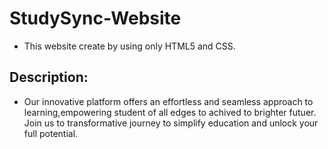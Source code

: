 # StudySync-Website
* This website create by using only HTML5 and CSS.<br>
## Description:
* Our innovative platform offers an effortless and seamless approach to learning,empowering student of all edges to achived to brighter futuer. Join us to transformative journey to simplify education and unlock your full potential.
